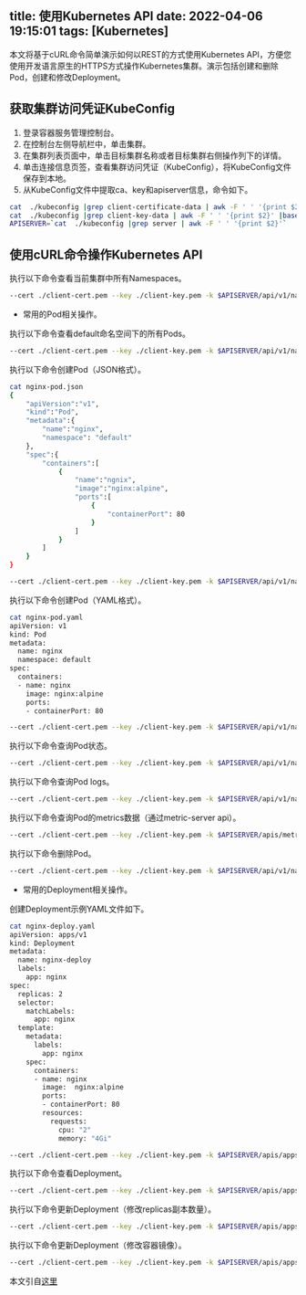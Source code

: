 title: 使用Kubernetes API
date: 2022-04-06 19:15:01
tags: [Kubernetes]
---

本文将基于cURL命令简单演示如何以REST的方式使用Kubernetes API，方便您使用开发语言原生的HTTPS方式操作Kubernetes集群。演示包括创建和删除Pod，创建和修改Deployment。

## 获取集群访问凭证KubeConfig

1. 登录容器服务管理控制台。
2. 在控制台左侧导航栏中，单击集群。
3. 在集群列表页面中，单击目标集群名称或者目标集群右侧操作列下的详情。
4. 单击连接信息页签，查看集群访问凭证（KubeConfig），将KubeConfig文件保存到本地。
5. 从KubeConfig文件中提取ca、key和apiserver信息，命令如下。

```sh
cat  ./kubeconfig |grep client-certificate-data | awk -F ' ' '{print $2}' |base64 -d > ./client-cert.pem
cat  ./kubeconfig |grep client-key-data | awk -F ' ' '{print $2}' |base64 -d > ./client-key.pem
APISERVER=`cat  ./kubeconfig |grep server | awk -F ' ' '{print $2}'`
```

<!-- more -->
## 使用cURL命令操作Kubernetes API

执行以下命令查看当前集群中所有Namespaces。

```sh
--cert ./client-cert.pem --key ./client-key.pem -k $APISERVER/api/v1/namespaces
```

- 常用的Pod相关操作。

执行以下命令查看default命名空间下的所有Pods。

```sh
--cert ./client-cert.pem --key ./client-key.pem -k $APISERVER/api/v1/namespaces/default/pods
```

执行以下命令创建Pod（JSON格式）。

```sh
cat nginx-pod.json
{
    "apiVersion":"v1",
    "kind":"Pod",
    "metadata":{
        "name":"nginx",
        "namespace": "default"
    },
    "spec":{
        "containers":[
            {
                "name":"ngnix",
                "image":"nginx:alpine",
                "ports":[
                    {
                        "containerPort": 80
                    }
                ]
            }
        ]
    }
}

--cert ./client-cert.pem --key ./client-key.pem -k $APISERVER/api/v1/namespaces/default/pods -X POST --header 'content-type: application/json' -d@nginx-pod.json
```

执行以下命令创建Pod（YAML格式）。

```sh
cat nginx-pod.yaml
apiVersion: v1
kind: Pod
metadata:
  name: nginx
  namespace: default
spec:
  containers:
  - name: nginx
    image: nginx:alpine
    ports:
    - containerPort: 80

--cert ./client-cert.pem --key ./client-key.pem -k $APISERVER/api/v1/namespaces/default/pods -X POST --header 'content-type: application/yaml' --data-binary @nginx-pod.yaml
```

执行以下命令查询Pod状态。

```sh
--cert ./client-cert.pem --key ./client-key.pem -k $APISERVER/api/v1/namespaces/default/pods/nginx
```

执行以下命令查询Pod logs。

```sh
--cert ./client-cert.pem --key ./client-key.pem -k $APISERVER/api/v1/namespaces/default/pods/nginx/log
```

执行以下命令查询Pod的metrics数据（通过metric-server api）。

```sh
--cert ./client-cert.pem --key ./client-key.pem -k $APISERVER/apis/metrics.k8s.io/v1beta1/namespaces/default/pods/nginx
```

执行以下命令删除Pod。

```sh
--cert ./client-cert.pem --key ./client-key.pem -k $APISERVER/api/v1/namespaces/default/pods/nginx -X DELETE
```

- 常用的Deployment相关操作。

创建Deployment示例YAML文件如下。

```sh
cat nginx-deploy.yaml
apiVersion: apps/v1
kind: Deployment
metadata:
  name: nginx-deploy
  labels:
    app: nginx
spec:
  replicas: 2
  selector:
    matchLabels:
      app: nginx
  template:
    metadata:
      labels:
        app: nginx
    spec:
      containers:
      - name: nginx
        image:  nginx:alpine
        ports:
        - containerPort: 80
        resources:
          requests:
            cpu: "2"
            memory: "4Gi"

--cert ./client-cert.pem --key ./client-key.pem -k $APISERVER/apis/apps/v1/namespaces/default/deployments -X POST --header 'content-type: application/yaml' --data-binary @nginx-deploy.yaml
```

执行以下命令查看Deployment。

```sh
--cert ./client-cert.pem --key ./client-key.pem -k $APISERVER/apis/apps/v1/namespaces/default/deployments
```

执行以下命令更新Deployment（修改replicas副本数量）。

```sh
--cert ./client-cert.pem --key ./client-key.pem -k $APISERVER/apis/apps/v1/namespaces/default/deployments/nginx-deploy -X PATCH -H 'Content-Type: application/strategic-merge-patch+json' -d '{"spec": {"replicas": 4}}'
```

执行以下命令更新Deployment（修改容器镜像）。

```sh
--cert ./client-cert.pem --key ./client-key.pem -k $APISERVER/apis/apps/v1/namespaces/default/deployments/nginx-deploy -X PATCH -H 'Content-Type: application/strategic-merge-patch+json' -d '{"spec": {"template": {"spec": {"containers": [{"name": "nginx","image": "nginx:1.7.9"}]}}}}'
```

本文引自[这里](https://help.aliyun.com/document_detail/160530.html)
